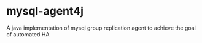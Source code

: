 # mysql-agent4j
A java implementation of mysql group replication agent to achieve the goal of automated HA 
